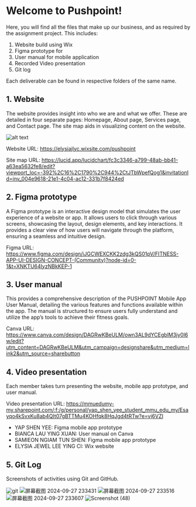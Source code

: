 # Welcome to Pushpoint!

Here, you will find all the files that make up our business, and as required by the assignment project. This includes:

1.	Website build using Wix
2.	Figma prototype for
3.	User manual for mobile application
4.	Recorded Video presentation
5.	Git log

Each deliverable can be found in respective folders of the same name.

## 1. Website

The website provides insight into who we are and what we offer. These are detailed in four separate pages: Homepage, About page, Services page, and Contact page. The site map aids in visualizing content on the website.

![alt text](https://github.com/Elysia-Jewel/Pushpoint/blob/main/pushpoint_sitemap.png?raw=true)


Website URL: https://elysiajlyc.wixsite.com/pushpoint

Site map URL: https://lucid.app/lucidchart/fc3c3346-a799-48ab-bb41-a63ea5632fe8/edit?viewport_loc=-392%2C16%2C1790%2C944%2CtJTbWpefQog1&invitationId=inv_004e9618-21e1-4c04-ac12-331b7f8424ed


## 2. Figma prototype
A Figma prototype is an interactive design model that simulates the user experience of a website or app. It allows users to click through various screens, showcasing the layout, design elements, and key interactions. It provides a clear view of how users will navigate through the platform, ensuring a seamless and intuitive design.

Figma URL: https://www.figma.com/design/iJGCWEXCKK2zdg3kQS01pV/FITNESS-APP-UI-DESIGN-CONCEPT-(Community)?node-id=0-1&t=XNKTU64IyzNBkKEP-1


## 3. User manual
This provides a comprehensive description of the PUSHPOINT Mobile App User Manual, detailing the various features and functions available within the app. The manual is structured to ensure users fully understand and utilize the app’s tools to achieve their fitness goals.

Canva URL: https://www.canva.com/design/DAGRwKBeULM/own3AL9dYCEgblM3jy0l6w/edit?utm_content=DAGRwKBeULM&utm_campaign=designshare&utm_medium=link2&utm_source=sharebutton


## 4. Video presentation

Each member takes turn presenting the website, mobile app prototype, and user manual. 

Video presentation URL: https://mmuedumy-my.sharepoint.com/:f:/g/personal/yap_shen_yee_student_mmu_edu_my/Esayqo4kSvxKu8ab4QIt07gBTTMu4KOHfqk8HqJgd4tRTw?e=vj6VZI


- YAP SHEN YEE: Figma mobile app prototype
- BIANCA LAU YING XUAN: User manual on Canva
- SAMIEON NGIAM TUN SHEN: Figma mobile app prototype
- ELYSIA JEWEL LEE YING CI: Wix website

## 5. Git Log
Screenshots of activities using Git and GitHub.

![git](https://github.com/user-attachments/assets/4e2c9eff-ba1c-48e6-b4dc-cc168afda08a)
![屏幕截图 2024-09-27 233431](https://github.com/user-attachments/assets/4f192203-2f63-440f-955f-2c04a920f6c3)
![屏幕截图 2024-09-27 233516](https://github.com/user-attachments/assets/2b678e42-3d81-4115-bcb7-a13a00eaf911)
![屏幕截图 2024-09-27 233607](https://github.com/user-attachments/assets/8abc21d5-1a74-4f66-95e6-c1c22cc537b6)
![Screenshot (48)](https://github.com/user-attachments/assets/6bc3f0b7-0783-4c3a-b451-db5d98038b44)
